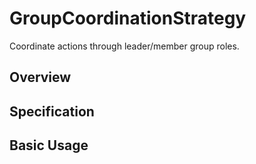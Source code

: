 # GroupCoordinationStrategy

Coordinate actions through leader/member group roles.

## Overview

## Specification

## Basic Usage